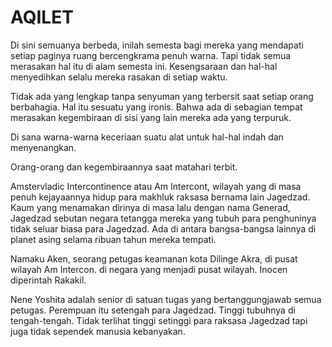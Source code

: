 AQILET
=

Di sini semuanya berbeda, inilah semesta bagi mereka yang mendapati setiap paginya ruang bercengkrama penuh warna. Tapi tidak semua merasakan hal itu di alam semesta ini. Kesengsaraan dan hal-hal menyedihkan selalu mereka rasakan di setiap waktu.

Tidak ada yang lengkap tanpa senyuman yang terbersit saat setiap orang berbahagia. Hal itu sesuatu yang ironis. Bahwa ada di sebagian tempat merasakan kegembiraan di sisi yang lain mereka ada yang terpuruk.

Di sana warna-warna keceriaan suatu alat untuk hal-hal indah dan menyenangkan. 

Orang-orang dan kegembiraannya saat matahari terbit.

Amstervladic Intercontinence atau Am Intercont, wilayah yang di masa penuh kejayaannya hidup para  makhluk raksasa bernama lain Jagedzad. Kaum yang menamakan dirinya di masa lalu dengan nama Generad, Jagedzad sebutan negara tetangga mereka yang tubuh para penghuninya tidak seluar biasa para Jagedzad. Ada di antara bangsa-bangsa lainnya di planet asing selama ribuan tahun mereka tempati. 

Namaku Aken, seorang petugas keamanan kota Dilinge Akra, di pusat wilayah Am Intercon. di negara yang menjadi pusat wilayah. Inocen diperintah Rakakil. 

Nene Yoshita adalah senior di satuan tugas yang bertanggungjawab semua petugas. Perempuan itu setengah para Jagedzad. Tinggi tubuhnya di tengah-tengah. Tidak terlihat tinggi setinggi para raksasa Jagedzad tapi juga tidak sependek manusia kebanyakan.


